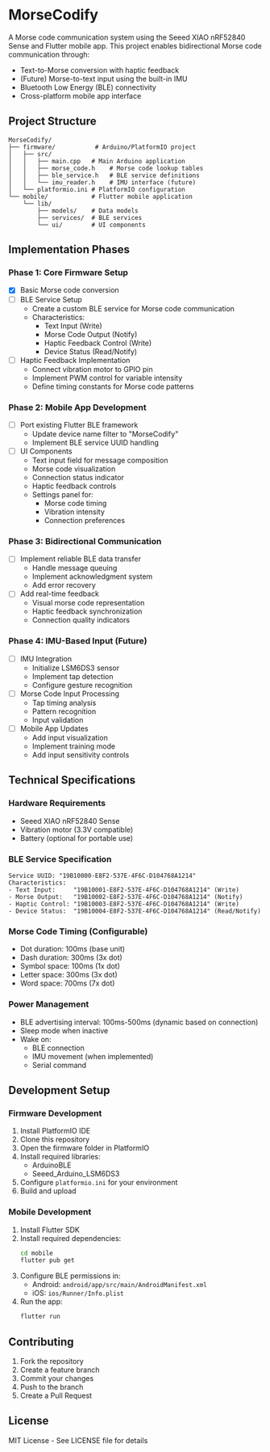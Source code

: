# MorseCodify

A Morse code communication system using the Seeed XIAO nRF52840 Sense and Flutter mobile app. This project enables bidirectional Morse code communication through:
- Text-to-Morse conversion with haptic feedback
- (Future) Morse-to-text input using the built-in IMU
- Bluetooth Low Energy (BLE) connectivity
- Cross-platform mobile app interface

## Project Structure
```
MorseCodify/
├── firmware/           # Arduino/PlatformIO project
│   ├── src/
│   │   ├── main.cpp   # Main Arduino application
│   │   ├── morse_code.h    # Morse code lookup tables
│   │   ├── ble_service.h   # BLE service definitions
│   │   └── imu_reader.h    # IMU interface (future)
│   └── platformio.ini # PlatformIO configuration
└── mobile/            # Flutter mobile application
    └── lib/
        ├── models/    # Data models
        ├── services/  # BLE services
        └── ui/        # UI components
```

## Implementation Phases

### Phase 1: Core Firmware Setup
- [x] Basic Morse code conversion
- [ ] BLE Service Setup
  - Create a custom BLE service for Morse code communication
  - Characteristics:
    - Text Input (Write)
    - Morse Code Output (Notify)
    - Haptic Feedback Control (Write)
    - Device Status (Read/Notify)
- [ ] Haptic Feedback Implementation
  - Connect vibration motor to GPIO pin
  - Implement PWM control for variable intensity
  - Define timing constants for Morse code patterns

### Phase 2: Mobile App Development
- [ ] Port existing Flutter BLE framework
  - Update device name filter to "MorseCodify"
  - Implement BLE service UUID handling
- [ ] UI Components
  - Text input field for message composition
  - Morse code visualization
  - Connection status indicator
  - Haptic feedback controls
  - Settings panel for:
    - Morse code timing
    - Vibration intensity
    - Connection preferences

### Phase 3: Bidirectional Communication
- [ ] Implement reliable BLE data transfer
  - Handle message queuing
  - Implement acknowledgment system
  - Add error recovery
- [ ] Add real-time feedback
  - Visual morse code representation
  - Haptic feedback synchronization
  - Connection quality indicators

### Phase 4: IMU-Based Input (Future)
- [ ] IMU Integration
  - Initialize LSM6DS3 sensor
  - Implement tap detection
  - Configure gesture recognition
- [ ] Morse Code Input Processing
  - Tap timing analysis
  - Pattern recognition
  - Input validation
- [ ] Mobile App Updates
  - Add input visualization
  - Implement training mode
  - Add input sensitivity controls

## Technical Specifications

### Hardware Requirements
- Seeed XIAO nRF52840 Sense
- Vibration motor (3.3V compatible)
- Battery (optional for portable use)

### BLE Service Specification
```
Service UUID: "19B10000-E8F2-537E-4F6C-D104768A1214"
Characteristics:
- Text Input:     "19B10001-E8F2-537E-4F6C-D104768A1214" (Write)
- Morse Output:   "19B10002-E8F2-537E-4F6C-D104768A1214" (Notify)
- Haptic Control: "19B10003-E8F2-537E-4F6C-D104768A1214" (Write)
- Device Status:  "19B10004-E8F2-537E-4F6C-D104768A1214" (Read/Notify)
```

### Morse Code Timing (Configurable)
- Dot duration: 100ms (base unit)
- Dash duration: 300ms (3x dot)
- Symbol space: 100ms (1x dot)
- Letter space: 300ms (3x dot)
- Word space: 700ms (7x dot)

### Power Management
- BLE advertising interval: 100ms-500ms (dynamic based on connection)
- Sleep mode when inactive
- Wake on:
  - BLE connection
  - IMU movement (when implemented)
  - Serial command

## Development Setup

### Firmware Development
1. Install PlatformIO IDE
2. Clone this repository
3. Open the firmware folder in PlatformIO
4. Install required libraries:
   - ArduinoBLE
   - Seeed_Arduino_LSM6DS3
5. Configure `platformio.ini` for your environment
6. Build and upload

### Mobile Development
1. Install Flutter SDK
2. Install required dependencies:
   ```bash
   cd mobile
   flutter pub get
   ```
3. Configure BLE permissions in:
   - Android: `android/app/src/main/AndroidManifest.xml`
   - iOS: `ios/Runner/Info.plist`
4. Run the app:
   ```bash
   flutter run
   ```

## Contributing
1. Fork the repository
2. Create a feature branch
3. Commit your changes
4. Push to the branch
5. Create a Pull Request

## License
MIT License - See LICENSE file for details 
